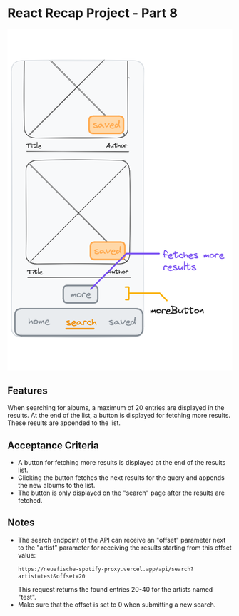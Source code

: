 # React Recap Project - Part 8

![wireframe](../assets/part-8-1.png)

## Features

When searching for albums, a maximum of 20 entries are displayed in the results. At the end of the list, a button is displayed for fetching more results. These results are appended to the list.

## Acceptance Criteria

- A button for fetching more results is displayed at the end of the results list.
- Clicking the button fetches the next results for the query and appends the new albums to the list.
- The button is only displayed on the "search" page after the results are fetched.

## Notes

- The search endpoint of the API can receive an "offset" parameter next to the "artist" parameter for receiving the results starting from this offset value:
  ```
  https://neuefische-spotify-proxy.vercel.app/api/search?artist=test&offset=20
  ```
  This request returns the found entries 20-40 for the artists named "test".
- Make sure that the offset is set to 0 when submitting a new search.
